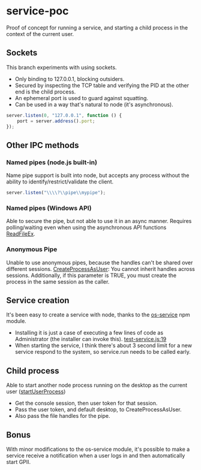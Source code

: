 # service-poc
Proof of concept for running a service, and starting a child process in the context of the current user.

## Sockets
This branch experiments with using sockets.

* Only binding to 127.0.0.1, blocking outsiders.
* Secured by inspecting the TCP table and verifying the PID at the other end is the child process.
* An ephemeral port is used to guard against squatting.
* Can be used in a way that's natural to node (it's asynchronous).

```javascript
server.listen(0, "127.0.0.1", function () {
    port = server.address().port;
});
```


## Other IPC methods

### Named pipes (node.js built-in) 
Name pipe support is built into node, but accepts any process without the ability to identify/restrict/validate the client.
```javascript
server.listen("\\\\?\\pipe\\mypipe");
```

### Named pipes (Windows API)
Able to secure the pipe, but not able to use it in an async manner. Requires polling/waiting even when using the asynchronous API functions [ReadFileEx](https://msdn.microsoft.com/library/aa365468).


### Anonymous Pipe
Unable to use anonymous pipes, because the handles can't be shared over different sessions.
 [CreateProcessAsUser](https://msdn.microsoft.com/library/ms682429): You cannot inherit handles across sessions. Additionally, if this parameter is TRUE, you must create the process in the same session as the caller.

## Service creation
It's been easy to create a service with node, thanks to the [os-service](https://github.com/stephenwvickers/node-os-service) npm module.
* Installing it is just a case of executing a few lines of code as Administrator (the installer can invoke this). [test-service.js:19](https://github.com/stegru/service-poc/blob/02159a6396deefe03a3039dd1ed126f166f456d5/test-service.js#L19)
* When starting the service, I think there's about 3 second limit for a new service respond to the system, so service.run needs to be called early.

## Child process
Able to start another node process running on the desktop as the current user ([startUserProcess](https://github.com/stegru/service-poc/blob/02159a6396deefe03a3039dd1ed126f166f456d5/test-service.js#L179))
* Get the console session, then user token for that session.
* Pass the user token, and default desktop, to CreateProcessAsUser.
* Also pass the file handles for the pipe.

## Bonus
With minor modifications to the os-service module, it's possible to make a service receive a notification when a user logs in and then automatically start GPII.


